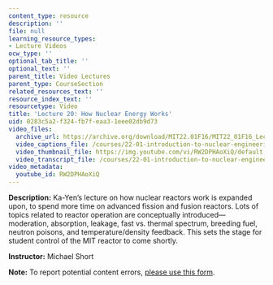 ```yaml
---
content_type: resource
description: ''
file: null
learning_resource_types:
- Lecture Videos
ocw_type: ''
optional_tab_title: ''
optional_text: ''
parent_title: Video Lectures
parent_type: CourseSection
related_resources_text: ''
resource_index_text: ''
resourcetype: Video
title: 'Lecture 20: How Nuclear Energy Works'
uid: 0283c5a2-f324-fb7f-eaa3-1eee02db9d73
video_files:
  archive_url: https://archive.org/download/MIT22.01F16/MIT22_01F16_Lec20_300k.mp4
  video_captions_file: /courses/22-01-introduction-to-nuclear-engineering-and-ionizing-radiation-fall-2016/25e6ff7415ae50d5807cc1b952e16c52_RW2DPHAoXiQ.vtt
  video_thumbnail_file: https://img.youtube.com/vi/RW2DPHAoXiQ/default.jpg
  video_transcript_file: /courses/22-01-introduction-to-nuclear-engineering-and-ionizing-radiation-fall-2016/e3b0834556f56853ff9556ca14163daa_RW2DPHAoXiQ.pdf
video_metadata:
  youtube_id: RW2DPHAoXiQ
---
```


**Description:** Ka-Yen’s lecture on how nuclear reactors work is expanded upon, to spend more time on advanced fission and fusion reactors. Lots of topics related to reactor operation are conceptually introduced—moderation, absorption, leakage, fast vs. thermal spectrum, breeding fuel, neutron poisons, and temperature/density feedback. This sets the stage for student control of the MIT reactor to come shortly.

**Instructor:** Michael Short

**Note:** To report potential content errors, [please use this form](https://forms.gle/8B2zcUvfCtgJdTdE7).